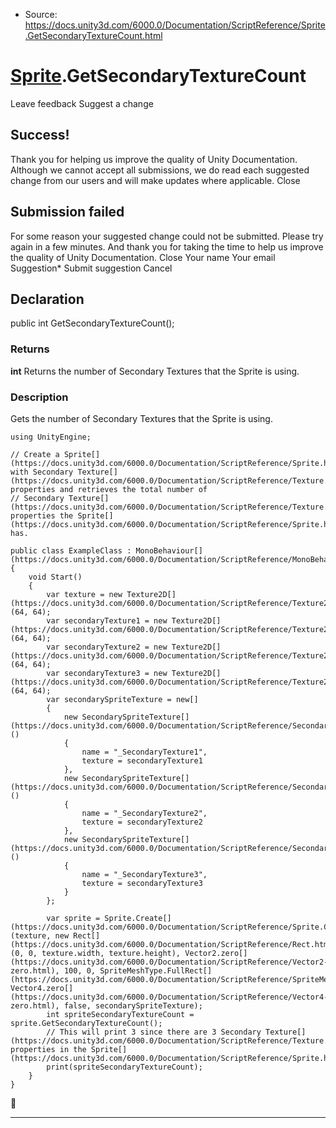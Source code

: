 * Source: https://docs.unity3d.com/6000.0/Documentation/ScriptReference/Sprite.GetSecondaryTextureCount.html

#  [Sprite](https://docs.unity3d.com/6000.0/Documentation/ScriptReference/Sprite.html).GetSecondaryTextureCount
Leave feedback
Suggest a change
## Success!
Thank you for helping us improve the quality of Unity Documentation. Although we cannot accept all submissions, we do read each suggested change from our users and will make updates where applicable.
Close
## Submission failed
For some reason your suggested change could not be submitted. Please <a>try again</a> in a few minutes. And thank you for taking the time to help us improve the quality of Unity Documentation.
Close
Your name Your email Suggestion* Submit suggestion
Cancel
## Declaration
public int GetSecondaryTextureCount(); 
### Returns
**int** Returns the number of Secondary Textures that the Sprite is using. 
### Description
Gets the number of Secondary Textures that the Sprite is using.
```
using UnityEngine;  
  
// Create a Sprite[](https://docs.unity3d.com/6000.0/Documentation/ScriptReference/Sprite.html) with Secondary Texture[](https://docs.unity3d.com/6000.0/Documentation/ScriptReference/Texture.html) properties and retrieves the total number of
// Secondary Texture[](https://docs.unity3d.com/6000.0/Documentation/ScriptReference/Texture.html) properties the Sprite[](https://docs.unity3d.com/6000.0/Documentation/ScriptReference/Sprite.html) has.  
  
public class ExampleClass : MonoBehaviour[](https://docs.unity3d.com/6000.0/Documentation/ScriptReference/MonoBehaviour.html)
{
    void Start()
    {
        var texture = new Texture2D[](https://docs.unity3d.com/6000.0/Documentation/ScriptReference/Texture2D.html)(64, 64);
        var secondaryTexture1 = new Texture2D[](https://docs.unity3d.com/6000.0/Documentation/ScriptReference/Texture2D.html)(64, 64);
        var secondaryTexture2 = new Texture2D[](https://docs.unity3d.com/6000.0/Documentation/ScriptReference/Texture2D.html)(64, 64);
        var secondaryTexture3 = new Texture2D[](https://docs.unity3d.com/6000.0/Documentation/ScriptReference/Texture2D.html)(64, 64);
        var secondarySpriteTexture = new[]
        {
            new SecondarySpriteTexture[](https://docs.unity3d.com/6000.0/Documentation/ScriptReference/SecondarySpriteTexture.html)()
            {
                name = "_SecondaryTexture1",
                texture = secondaryTexture1
            },
            new SecondarySpriteTexture[](https://docs.unity3d.com/6000.0/Documentation/ScriptReference/SecondarySpriteTexture.html)()
            {
                name = "_SecondaryTexture2",
                texture = secondaryTexture2
            },
            new SecondarySpriteTexture[](https://docs.unity3d.com/6000.0/Documentation/ScriptReference/SecondarySpriteTexture.html)()
            {
                name = "_SecondaryTexture3",
                texture = secondaryTexture3
            }
        };  
  
        var sprite = Sprite.Create[](https://docs.unity3d.com/6000.0/Documentation/ScriptReference/Sprite.Create.html)(texture, new Rect[](https://docs.unity3d.com/6000.0/Documentation/ScriptReference/Rect.html)(0, 0, texture.width, texture.height), Vector2.zero[](https://docs.unity3d.com/6000.0/Documentation/ScriptReference/Vector2-zero.html), 100, 0, SpriteMeshType.FullRect[](https://docs.unity3d.com/6000.0/Documentation/ScriptReference/SpriteMeshType.FullRect.html), Vector4.zero[](https://docs.unity3d.com/6000.0/Documentation/ScriptReference/Vector4-zero.html), false, secondarySpriteTexture);
        int spriteSecondaryTextureCount = sprite.GetSecondaryTextureCount();
        // This will print 3 since there are 3 Secondary Texture[](https://docs.unity3d.com/6000.0/Documentation/ScriptReference/Texture.html) properties in the Sprite[](https://docs.unity3d.com/6000.0/Documentation/ScriptReference/Sprite.html).
        print(spriteSecondaryTextureCount);
    }
}

```

* * *
